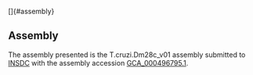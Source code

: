 []{#assembly}

Assembly
--------

The assembly presented is the T.cruzi.Dm28c\_v01 assembly submitted to
[INSDC](http://www.insdc.org) with the assembly accession
[GCA\_000496795.1](http://www.ebi.ac.uk/ena/data/view/GCA_000496795.1).

